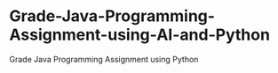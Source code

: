 # Grade-Java-Programming-Assignment-using-AI-and-Python
Grade Java Programming Assignment using Python
